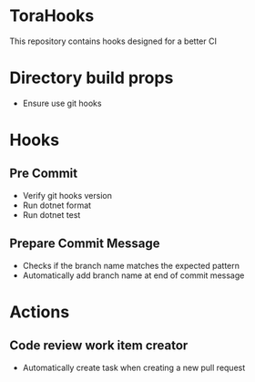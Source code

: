 # ToraHooks
This repository contains hooks designed for a better CI

# Directory build props
- Ensure use git hooks

# Hooks

## Pre Commit
- Verify git hooks version
- Run dotnet format
- Run dotnet test

## Prepare Commit Message
- Checks if the branch name matches the expected pattern
- Automatically add branch name at end of commit message 

# Actions

## Code review work item creator
- Automatically create task when creating a new pull request 